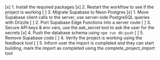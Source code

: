 [x] 1. Install the required packages
[x] 2. Restart the workflow to see if the project is working
[ ] 3. Migrate Supabase to Neon Postgres
  [x] 1. Move Supabase client calls to the server, use server-side PostgreSQL queries with Drizzle
  [ ] 2. Port Supabase Edge Functions into a server route
  [ ] 3. Secure API keys & env vars, use the ask_secret tool to ask the user for the secrets
  [x] 4. Push the database schema using `npm run db:push`
  [ ] 5. Remove Supabase code
[ ] 4. Verify the project is working using the feedback tool
[ ] 5. Inform user the import is completed and they can start building, mark the import as completed using the complete_project_import tool